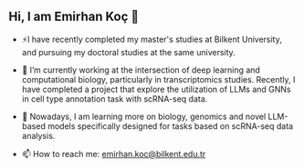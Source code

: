 ## Hi, I am Emirhan Koç 👋

- ⚡I have recently completed my master's studies at Bilkent University, and pursuing my doctoral studies at the same university.

- 🔭 I’m currently working at the intersection of deep learning and computational biology, particularly in transcriptomics studies. Recently, I have completed a project that explore the utilization of LLMs and GNNs in cell type annotation task with scRNA-seq data.

- 🌱 Nowadays, I am learning more on biology, genomics and novel LLM-based models specifically designed for tasks based on scRNA-seq data analysis.

- 📫 How to reach me: emirhan.koc@bilkent.edu.tr
<!--
**kocemir/kocemir** is a ✨ _special_ ✨ repository because its `README.md` (this file) appears on your GitHub profile.

Here are some ideas to get you started:

- 👯 I’m looking to collaborate on ...
- 🤔 I’m looking for help with ...
- 💬 Ask me about ...

- 😄 Pronouns: ...
- ⚡ Fun fact: 
-->
